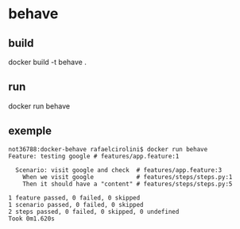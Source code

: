 # behave

## build

docker build -t behave .

## run

docker run behave

## exemple

```
not36788:docker-behave rafaelcirolini$ docker run behave
Feature: testing google # features/app.feature:1

  Scenario: visit google and check  # features/app.feature:3
    When we visit google            # features/steps/steps.py:1
    Then it should have a "content" # features/steps/steps.py:5

1 feature passed, 0 failed, 0 skipped
1 scenario passed, 0 failed, 0 skipped
2 steps passed, 0 failed, 0 skipped, 0 undefined
Took 0m1.620s
```
